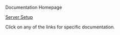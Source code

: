 Documentation Homepage

[Server Setup](Server_Setup.md)

Click on any of the links for specific documentation.
